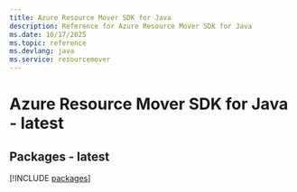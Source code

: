 ```yaml
---
title: Azure Resource Mover SDK for Java
description: Reference for Azure Resource Mover SDK for Java
ms.date: 10/17/2025
ms.topic: reference
ms.devlang: java
ms.service: resourcemover
---
```

# Azure Resource Mover SDK for Java - latest
## Packages - latest
[!INCLUDE [packages](resource-mover-index.md)]